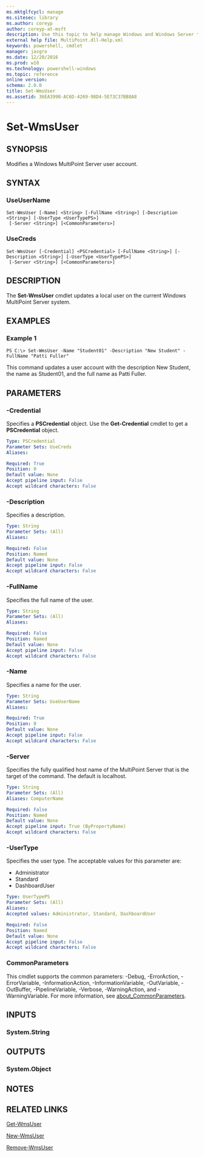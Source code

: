 ```yaml
---
ms.mktglfcycl: manage
ms.sitesec: library
ms.author: coreyp
author: coreyp-at-msft
description: Use this topic to help manage Windows and Windows Server technologies with Windows PowerShell.
external help file: MultiPoint.dll-Help.xml
keywords: powershell, cmdlet
manager: jasgro
ms.date: 12/20/2016
ms.prod: w10
ms.technology: powershell-windows
ms.topic: reference
online version: 
schema: 2.0.0
title: Set-WmsUser
ms.assetid: 36EA3998-AC6D-4269-98D4-5E73C37BB8A8
---
```


# Set-WmsUser

## SYNOPSIS
Modifies a Windows MultiPoint Server user account.

## SYNTAX

### UseUserName
```
Set-WmsUser [-Name] <String> [-FullName <String>] [-Description <String>] [-UserType <UserTypePS>]
 [-Server <String>] [<CommonParameters>]
```

### UseCreds
```
Set-WmsUser [-Credential] <PSCredential> [-FullName <String>] [-Description <String>] [-UserType <UserTypePS>]
 [-Server <String>] [<CommonParameters>]
```

## DESCRIPTION
The **Set-WmsUser** cmdlet updates a local user on the current Windows MultiPoint Server system.

## EXAMPLES

### Example 1
```
PS C:\> Set-WmsUser -Name "Student01" -Description "New Student" -FullName "Patti Fuller"
```

This command updates a user account with the description New Student, the name as Student01, and the full name as Patti Fuller.

## PARAMETERS

### -Credential
Specifies a **PSCredential** object. Use the **Get-Credential** cmdlet to get a **PSCredential** object.

```yaml
Type: PSCredential
Parameter Sets: UseCreds
Aliases: 

Required: True
Position: 0
Default value: None
Accept pipeline input: False
Accept wildcard characters: False
```

### -Description
Specifies a description.

```yaml
Type: String
Parameter Sets: (All)
Aliases: 

Required: False
Position: Named
Default value: None
Accept pipeline input: False
Accept wildcard characters: False
```

### -FullName
Specifies the full name of the user.

```yaml
Type: String
Parameter Sets: (All)
Aliases: 

Required: False
Position: Named
Default value: None
Accept pipeline input: False
Accept wildcard characters: False
```

### -Name
Specifies a name for the user.

```yaml
Type: String
Parameter Sets: UseUserName
Aliases: 

Required: True
Position: 0
Default value: None
Accept pipeline input: False
Accept wildcard characters: False
```

### -Server
Specifies the fully qualified host name of the MultiPoint Server that is the target of the command. The default is localhost.

```yaml
Type: String
Parameter Sets: (All)
Aliases: ComputerName

Required: False
Position: Named
Default value: None
Accept pipeline input: True (ByPropertyName)
Accept wildcard characters: False
```

### -UserType
Specifies the user type. The acceptable values for this parameter are:

 - Administrator
 - Standard
 - DashboardUser

```yaml
Type: UserTypePS
Parameter Sets: (All)
Aliases: 
Accepted values: Administrator, Standard, DashboardUser

Required: False
Position: Named
Default value: None
Accept pipeline input: False
Accept wildcard characters: False
```

### CommonParameters
This cmdlet supports the common parameters: -Debug, -ErrorAction, -ErrorVariable, -InformationAction, -InformationVariable, -OutVariable, -OutBuffer, -PipelineVariable, -Verbose, -WarningAction, and -WarningVariable. For more information, see [about_CommonParameters](http://go.microsoft.com/fwlink/?LinkID=113216).

## INPUTS

### System.String

## OUTPUTS

### System.Object

## NOTES

## RELATED LINKS

[Get-WmsUser]()

[New-WmsUser]()

[Remove-WmsUser]()

